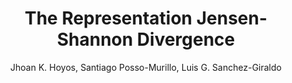 ---
paperId: 34
author: Jhoan K. Hoyos, Santiago Posso-Murillo, Luis G. Sanchez-Giraldo
publicationauthor: Hoyos, J. K. et al.
title: The Representation Jensen-Shannon Divergence
pdf: Jhoan_Hoyos.pdf
poster: --
alt: --
type: Poster
topic: Probabilistics Methods
subtopic: --
link: https://research.latinxinai.org/papers/icml/2023/pdf/Jhoan_Hoyos.pdf
conference: neurips
year: 2023
tags: neurips-2023
location: New Orleans, Louisiana
---